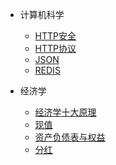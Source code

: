 * 计算机科学
  * [HTTP安全](TO/HTTP安全.md)
  * [HTTP协议](TO/HTTP协议.md)
  * [JSON](TO/JSON.md)
  * [REDIS](TO/REDIS.md)

* 经济学
  * [经济学十大原理](EO/经济学十大原理.md)
  * [现值](EO现/值.md)
  * [资产负债表与权益](EO/资产负债表与权益.md)
  * [分红](EO/分红.md)
